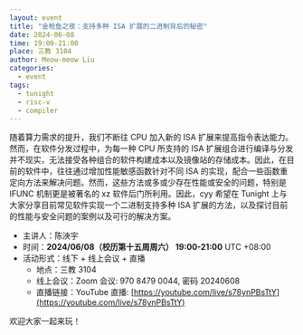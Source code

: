 ```yaml
---
layout: event
title: "金枪鱼之夜：支持多种 ISA 扩展的二进制背后的秘密"
date: 2024-06-08
time: 19:00-21:00
place: 三教 3104
author: Meow-meow Liu
categories:
  - event
tags:
  - tunight
  - risc-v
  - compiler
---
```


随着算力需求的提升，我们不断往 CPU 加入新的 ISA 扩展来提高指令表达能力。然而，在软件分发过程中，为每一种 CPU 所支持的 ISA 扩展组合进行编译与分发并不现实，无法接受各种组合的软件构建成本以及镜像站的存储成本。因此，在目前的软件中，往往通过增加性能敏感函数针对不同 ISA 的实现，配合一些函数重定向方法来解决问题。然而，这些方法或多或少存在性能或安全的问题，特别是 IFUNC 机制更是被著名的 xz 软件后门所利用。因此，cyy 希望在 Tunight 上与大家分享目前常见软件实现一个二进制支持多种 ISA 扩展的方法，以及探讨目前的性能与安全问题的案例以及可行的解决方案。

* 主讲人：陈泱宇
* 时间：**2024/06/08（校历第十五周周六） 19:00-21:00** UTC +08:00
* 活动形式：线下 + 线上会议 + 直播
  * 地点：三教 3104
  * 线上会议：Zoom 会议: 970 8479 0044, 密码 20240608
  * 直播链接：YouTube 直播: [https://youtube.com/live/s78ynPBsTtY](https://youtube.com/live/s78ynPBsTtY)

欢迎大家一起来玩！
